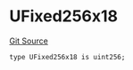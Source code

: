 # UFixed256x18
[Git Source](https://github.com/MrsP3lt/sollang/blob/4a57018ea9cca3f05c0817da19cb10faa9c40f10/src/Library.sol)


```solidity
type UFixed256x18 is uint256;
```

